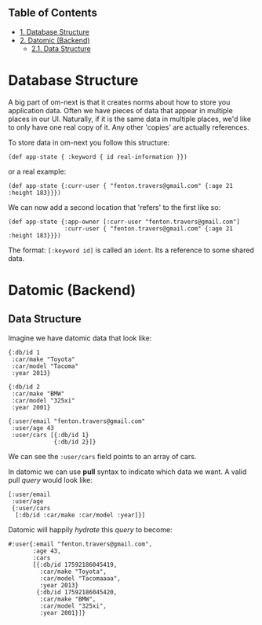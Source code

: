 <div id="table-of-contents">
<h2>Table of Contents</h2>
<div id="text-table-of-contents">
<ul>
<li><a href="#sec-1">1. Database Structure</a></li>
<li><a href="#sec-2">2. Datomic (Backend)</a>
<ul>
<li><a href="#sec-2-1">2.1. Data Structure</a></li>
</ul>
</li>
</ul>
</div>
</div>

# Database Structure<a id="sec-1" name="sec-1"></a>

A big part of om-next is that it creates norms about how to store you
application data.  Often we have pieces of data that appear in
multiple places in our UI.  Naturally, if it is the same data in
multiple places, we'd like to only have one real copy of it.  Any
other 'copies' are actually references.

To store data in om-next you follow this structure:

    (def app-state { :keyword { id real-information }})

or a real example:

    (def app-state {:curr-user { "fenton.travers@gmail.com" {:age 21 :height 183}}})

We can now add a second location that 'refers' to the first like so:

    (def app-state {:app-owner [:curr-user "fenton.travers@gmail.com"]
                    :curr-user { "fenton.travers@gmail.com" {:age 21 :height 183}}})

The format: `[:keyword id]` is called an `ident`.  Its a reference to
some shared data.

# Datomic (Backend)<a id="sec-2" name="sec-2"></a>

## Data Structure<a id="sec-2-1" name="sec-2-1"></a>

Imagine we have datomic data that look like:

    {:db/id 1
     :car/make "Toyota"
     :car/model "Tacoma"
     :year 2013}
    
    {:db/id 2
     :car/make "BMW"
     :car/model "325xi"
     :year 2001}
    
    {:user/email "fenton.travers@gmail.com"
     :user/age 43
     :user/cars [{:db/id 1}
                 {:db/id 2}]}

We can see the `:user/cars` field points to an array of cars.

In datomic we can use **pull** syntax to indicate which data we want.  A
valid pull *query* would look like:

    [:user/email
     :user/age
     {:user/cars
      [:db/id :car/make :car/model :year]}]

Datomic will happily *hydrate* this *query* to become:

    #:user{:email "fenton.travers@gmail.com",
           :age 43,
           :cars
           [{:db/id 17592186045419,
             :car/make "Toyota",
             :car/model "Tacomaaaa",
             :year 2013}
            {:db/id 17592186045420,
             :car/make "BMW",
             :car/model "325xi",
             :year 2001}]}
